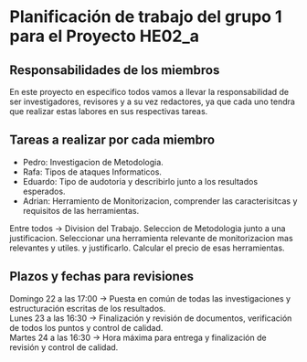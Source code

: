 # Planificación de trabajo del grupo 1 para el Proyecto HE02_a


## Responsabilidades de los miembros
En este proyecto en especifico todos vamos a llevar la responsabilidad de ser investigadores, revisores y a su vez redactores, ya que cada uno tendra que realizar 
estas labores en sus respectivas tareas.

## Tareas a realizar por cada miembro  
- Pedro: Investigacion de Metodologia.
- Rafa: Tipos de ataques Informaticos.
- Eduardo: Tipo de audotoria y describirlo junto a los resultados esperados.
- Adrian: Herramiento de Monitorizacion, comprender las caracterisitcas y requisitos de las herramientas.

Entre todos -> Division del Trabajo. Seleccion de Metodologia junto a una justificacion. Seleccionar una herramienta relevante de monitorizacion mas relevantes y utiles. y justificarlo. Calcular el precio de esas herramientas.

## Plazos y fechas para revisiones  

Domingo 22 a las 17:00 -> Puesta en común de todas las investigaciones y estructuración escritas de los resultados.    
Lunes 23 a las 16:30 -> Finalización y revisión de documentos, verificación de todos los puntos y control de calidad.    
Martes 24 a las 16:30 -> Hora máxima para entrega y finalización de revisión y control de calidad.    

